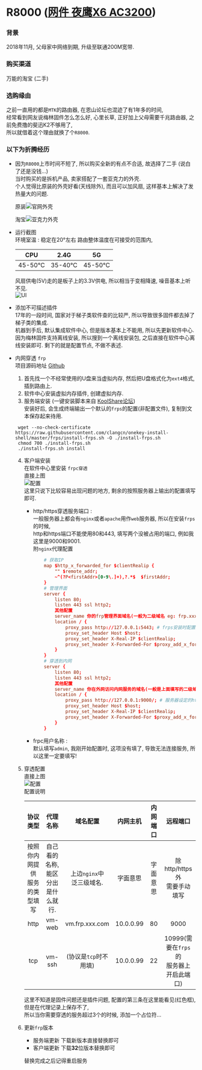 # R8000 ([网件 夜鹰X6 AC3200](https://www.netgear.com.cn/home/products/networking/wifi-routers/R8000.aspx))

### 背景

2018年11月, 父母家中网络到期, 升级至联通200M宽带.

### 购买渠道

万能的淘宝 (二手)

### 选购缘由

之前一直用的都是`MTK`的路由器, 在恩山论坛也混迹了有1年多的时间,  
经常看到网友说梅林固件怎么怎么好, 心里长草, 正好加上父母需要千兆路由器, 之前免费撸的斐迅K2不够用了,  
所以就借着这个理由就换了个`R8000`.

### 以下为折腾经历

- 因为`R8000`上市时间不短了, 所以购买全新的有点不合适, 故选择了二手 (说白了还是没钱...)  
  当时购买的是拆机产品, 卖家搭配了一套亚克力的外壳.  
   个人觉得比原装的外壳好看(天线除外), 而且可以加风扇, 这样基本上解决了发热量大的问题.  

   原装![官网外壳](img/R8000-outward-offical.jpg)

   淘宝![亚克力外壳](img/R8000-outward.jpg)

- 运行截图  
  环境室温 : 稳定在20°左右 路由整体温度在可接受的范围内,

  | CPU | 2.4G | 5G |
  | :------: | :------: | :------: |
  | 45-50℃ | 35-40℃ | 45-50℃ |

  风扇供电(5V)走的是板子上的3.3V供电, 所以相当于变相降速, 噪音基本上听不见.  
  ![UI](img/R8000-router-web.jpg)
- 添加不可描述插件  
  17年的一段时间, 国家对于梯子类软件查的比较严, 所以导致很多固件都去掉了梯子类的集成.  
  机器到手后, 默认集成软件中心, 但是版本基本上不能用, 所以先更新软件中心.  
  因为梅林固件支持离线安装, 所以搜到一个离线安装包, 之后直接在软件中心离线安装即可.
  剩下的就是配置节点, 不做不表述.

- 内网穿透 `frp`  
  项目源码地址 [Github](https://github.com/fatedier/frp)  
  
  1. 首先找一个不经常使用的U盘来当虚拟内存, 然后把U盘格式化为`ext4`格式, 插到路由上.
  2. 软件中心安装虚拟内存插件, 创建虚拟内存.
  3. 服务端安装 (一键安装脚本来自 [KoolShare论坛](http://koolshare.cn/thread-65379-1-1.html))  
  安装好后, 会生成终端输出一个默认的`frps`的配置(非配置文件), 复制到文本保存起来待用.  

    ```shell
     wget --no-check-certificate https://raw.githubusercontent.com/clangcn/onekey-install-shell/master/frps/install-frps.sh -O ./install-frps.sh  
     chmod 700 ./install-frps.sh
     ./install-frps.sh install
    ```

  4. 客户端安装  
  在软件中心里安装 `frpc穿透`  
  直接上图  
  ![配置](img/frpc-config-server.jpg)  
  这里只说下比较容易出现问题的地方, 剩余的按照服务器上输出的配置填写即可.  
      - http/https穿透服务端口 :  
      一般服务器上都会有`nginx`或者`apache`用作`web`服务器, 所以在安装`frps`的时候,  
      http和https端口不能使用80和443, 填写两个没被占用的端口, 例如我这里是9000和9001.  
      附`nginx`代理配置

        ```conf
            # 获取IP
            map $http_x_forwarded_for $clientRealip {
                "" $remote_addr;
                ~^(?P<firstAddr>[0-9\.]+),?.*$  $firstAddr;
            }
            # 管理界面
            server {
                listen 80;
                listen 443 ssl http2;
                其他配置
                server_name 你的frp管理界面域名(一般为二级域名 eg: frp.xxx.com);
                location / {
                    proxy_pass http://127.0.0.1:5443; # frps安装时配置的管理页面的端口号;
                    proxy_set_header Host $host;
                    proxy_set_header X-Real-IP $clientRealip;
                    proxy_set_header X-Forwarded-For $proxy_add_x_forwarded_for;
                }
            }
            # 穿透到内网
            server {
                listen 80;
                listen 443 ssl http2;
                其他配置
                server_name 你在外网访问内网服务的域名(一般是上面填写的二级域名下的泛三级域名 eg: *.frp.xxx.com);
                location / {
                    proxy_pass http://127.0.0.1:9000/; # 服务器设定的http端口
                    proxy_set_header Host $host;
                    proxy_set_header X-Real-IP $clientRealip;
                    proxy_set_header X-Forwarded-For $proxy_add_x_forwarded_for;
                }
            }
        ```

      - frpc用户名称 :  
    默认填写`admin`, 我刚开始配置时, 这项没有填了, 导致无法连接服务, 所以这里一定要填写!  
  5. 穿透配置  
  直接上图  
  ![配置](img/frpc-config-client.jpg)  
  配置说明  

      | 协议类型 | 代理名称 | 域名配置 | 内网主机 | 内网端口 | 远程端口 | 
      | :------:| :------: | :------: | :------: | :------: | :------: | 
      | 按照你内网提供<br>服务的类型填写 | 自己看的名称,<br>能区分出是什么就行. | 上边`nginx`中<br>泛三级域名. | 字面意思 | 字面意思 | 除http/https外<br>需要手动填写 |
      | http | vm-web | vm.frp.xxx.com | 10.0.0.99 | 80 | 9000 | 
      | tcp | vm-ssh | (协议是`tcp`时不用填) | 10.0.0.99 | 22 | 10999(需要在`frps`的<br>服务器上开启此端口) | 

      这里不知道是固件问题还是插件问题, 配置的第三条在这里能看见(红色框), 但是在代理记录上保存不了,  
      所以当你需要穿透的服务超过3个的时候, 添加一个占位符...

  6. 更新`frp`版本  
      - 服务端更新  下载新版本直接替换即可  
      - 客户端更新  下载**32**位版本替换即可  

      替换完成之后记得重启服务